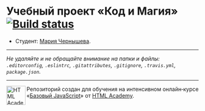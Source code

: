 # Учебный проект «Код и Магия» [![Build status][travis-image]][travis-url]

* Студент: [Мария Чернышева](https://up.htmlacademy.ru/javascript/12/user/394609).

---

_Не удаляйте и не обращайте внимание на папки и файлы:_<br>
_`.editorconfig`, `.eslintrc`, `.gitattributes`, `.gitignore`, `.travis.yml`, `package.json`._

---

<a href="https://htmlacademy.ru/intensive/javascript"><img align="left" width="50" height="50" title="HTML Academy" src="https://up.htmlacademy.ru/static/img/intensive/javascript/logo-for-github.svg"></a>

Репозиторий создан для обучения на интенсивном онлайн‑курсе «[Базовый JavaScript](https://htmlacademy.ru/intensive/javascript)» от [HTML Academy](https://htmlacademy.ru).

[travis-image]: https://travis-ci.org/htmlacademy-javascript/394609-code-and-magick.svg?branch=master
[travis-url]: https://travis-ci.org/htmlacademy-javascript/394609-code-and-magick
